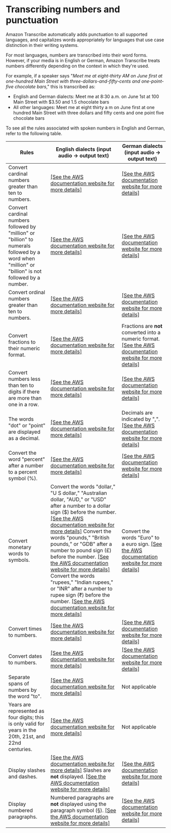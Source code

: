 # Transcribing numbers and punctuation<a name="how-numbers"></a>

Amazon Transcribe automatically adds punctuation to all supported languages, and capitalizes words appropriately for languages that use case distinction in their writing systems\.

For most languages, numbers are transcribed into their word forms\. However, if your media is in English or German, Amazon Transcribe treats numbers differently depending on the context in which they're used\.

For example, if a speaker says "*Meet me at eight\-thirty AM on June first at one\-hundred Main Street with three\-dollars\-and\-fifty\-cents and one\-point\-five chocolate bars*," this is transcribed as:
+ English and German dialects: Meet me at 8:30 a\.m\. on June 1st at 100 Main Street with $3\.50 and 1\.5 chocolate bars
+ All other languages: Meet me at eight thirty a m on June first at one hundred Main Street with three dollars and fifty cents and one point five chocolate bars

To see all the rules associated with spoken numbers in English and German, refer to the following table\.


|  **Rules**  |  **English dialects** \(input audio → output text\)  |  **German dialects** \(input audio → output text\)  | 
| --- | --- | --- | 
|  Convert cardinal numbers greater than ten to numbers\.  |  [\[See the AWS documentation website for more details\]](http://docs.aws.amazon.com/transcribe/latest/dg/how-numbers.html)  |  [\[See the AWS documentation website for more details\]](http://docs.aws.amazon.com/transcribe/latest/dg/how-numbers.html)  | 
|  Convert cardinal numbers followed by "million" or "billion" to numerals followed by a word when "million" or "billion" is not followed by a number\.  |  [\[See the AWS documentation website for more details\]](http://docs.aws.amazon.com/transcribe/latest/dg/how-numbers.html)  |  [\[See the AWS documentation website for more details\]](http://docs.aws.amazon.com/transcribe/latest/dg/how-numbers.html)  | 
|  Convert ordinal numbers greater than ten to numbers\.  |  [\[See the AWS documentation website for more details\]](http://docs.aws.amazon.com/transcribe/latest/dg/how-numbers.html)  |  [\[See the AWS documentation website for more details\]](http://docs.aws.amazon.com/transcribe/latest/dg/how-numbers.html)  | 
|  Convert fractions to their numeric format\.  |  [\[See the AWS documentation website for more details\]](http://docs.aws.amazon.com/transcribe/latest/dg/how-numbers.html)  |  Fractions are **not** converted into a numeric format\. [\[See the AWS documentation website for more details\]](http://docs.aws.amazon.com/transcribe/latest/dg/how-numbers.html)  | 
|  Convert numbers less than ten to digits if there are more than one in a row\.  |  [\[See the AWS documentation website for more details\]](http://docs.aws.amazon.com/transcribe/latest/dg/how-numbers.html)  |  [\[See the AWS documentation website for more details\]](http://docs.aws.amazon.com/transcribe/latest/dg/how-numbers.html)  | 
|  The words "dot" or "point" are displayed as a decimal\.  |  [\[See the AWS documentation website for more details\]](http://docs.aws.amazon.com/transcribe/latest/dg/how-numbers.html)  |  Decimals are indicated by ","\. [\[See the AWS documentation website for more details\]](http://docs.aws.amazon.com/transcribe/latest/dg/how-numbers.html)  | 
|  Convert the word "percent" after a number to a percent symbol \(%\)\.  |  [\[See the AWS documentation website for more details\]](http://docs.aws.amazon.com/transcribe/latest/dg/how-numbers.html)  |  [\[See the AWS documentation website for more details\]](http://docs.aws.amazon.com/transcribe/latest/dg/how-numbers.html)  | 
|  Convert monetary words to symbols\.  |  Convert the words "dollar," "U S dollar," "Australian dollar, "AUD," or "USD" after a number to a dollar sign \($\) before the number\. [\[See the AWS documentation website for more details\]](http://docs.aws.amazon.com/transcribe/latest/dg/how-numbers.html) Convert the words "pounds," "British pounds," or "GDB" after a number to pound sign \(£\) before the number\. [\[See the AWS documentation website for more details\]](http://docs.aws.amazon.com/transcribe/latest/dg/how-numbers.html) Convert the words "rupees," "Indian rupees," or "INR" after a number to rupee sign \(₹\) before the number\. [\[See the AWS documentation website for more details\]](http://docs.aws.amazon.com/transcribe/latest/dg/how-numbers.html)  |  Convert the words "Euro" to a euro sign\. [\[See the AWS documentation website for more details\]](http://docs.aws.amazon.com/transcribe/latest/dg/how-numbers.html)  | 
|  Convert times to numbers\.  |  [\[See the AWS documentation website for more details\]](http://docs.aws.amazon.com/transcribe/latest/dg/how-numbers.html)  |  [\[See the AWS documentation website for more details\]](http://docs.aws.amazon.com/transcribe/latest/dg/how-numbers.html)  | 
|  Convert dates to numbers\.  |  [\[See the AWS documentation website for more details\]](http://docs.aws.amazon.com/transcribe/latest/dg/how-numbers.html)  |  [\[See the AWS documentation website for more details\]](http://docs.aws.amazon.com/transcribe/latest/dg/how-numbers.html)  | 
|  Separate spans of numbers by the word "to"\.  |  [\[See the AWS documentation website for more details\]](http://docs.aws.amazon.com/transcribe/latest/dg/how-numbers.html)  |  Not applicable  | 
|  Years are represented as four digits; this is only valid for years in the 20th, 21st, and 22nd centuries\.  |  [\[See the AWS documentation website for more details\]](http://docs.aws.amazon.com/transcribe/latest/dg/how-numbers.html)  |  Not applicable  | 
|  Display slashes and dashes\.  |  [\[See the AWS documentation website for more details\]](http://docs.aws.amazon.com/transcribe/latest/dg/how-numbers.html) Slashes are **not** displayed\. [\[See the AWS documentation website for more details\]](http://docs.aws.amazon.com/transcribe/latest/dg/how-numbers.html)  |  [\[See the AWS documentation website for more details\]](http://docs.aws.amazon.com/transcribe/latest/dg/how-numbers.html)  | 
|  Display numbered paragraphs\.  |  Numbered paragraphs are **not** displayed using the paragraph symbol \(§\)\. [\[See the AWS documentation website for more details\]](http://docs.aws.amazon.com/transcribe/latest/dg/how-numbers.html)  |  [\[See the AWS documentation website for more details\]](http://docs.aws.amazon.com/transcribe/latest/dg/how-numbers.html)  | 